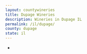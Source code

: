 ```yaml
---
layout: countywineries
title: Dupage Wineries
description: Wineries in Dupage IL
permalink: /il/dupage/
county: dupage
state: il
---
```

-
